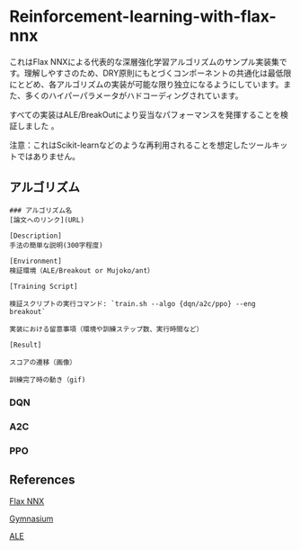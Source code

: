 # Reinforcement-learning-with-flax-nnx

これはFlax NNXによる代表的な深層強化学習アルゴリズムのサンプル実装集です。理解しやすさのため、DRY原則にもとづくコンポーネントの共通化は最低限にとどめ、各アルゴリズムの実装が可能な限り独立になるようにしています。また、多くのハイパーパラメータがハドコーディングされています。

すべての実装はALE/BreakOutにより妥当なパフォーマンスを発揮することを検証しました
。

注意：これはScikit-learnなどのような再利用されることを想定したツールキットではありません。


## アルゴリズム

```凡例
### アルゴリズム名
[論文へのリンク](URL)

[Description]
手法の簡単な説明(300字程度)

[Environment]
検証環境（ALE/Breakout or Mujoko/ant）

[Training Script]

検証スクリプトの実行コマンド: `train.sh --algo {dqn/a2c/ppo} --eng breakout`

実装における留意事項（環境や訓練ステップ数、実行時間など）

[Result]

スコアの遷移（画像）

訓練完了時の動き（gif)
```


### DQN

### A2C

### PPO






## References

[Flax NNX](https://flax.readthedocs.io/en/v0.8.3/experimental/nnx/index.html)

[Gymnasium](https://gymnasium.farama.org/)

[ALE](https://ale.farama.org/)
